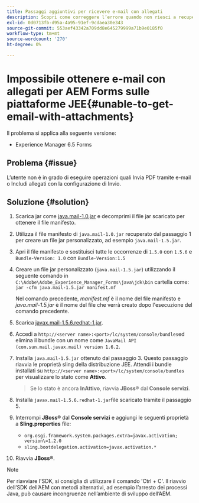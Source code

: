 ```yaml
---
title: Passaggi aggiuntivi per ricevere e-mail con allegati
description: Scopri come correggere l’errore quando non riesci a recuperare e-mail con allegati per AEM Forms sulle piattaforme JEE.
exl-id: 0d0713fb-d95a-4a95-91ef-9cdaea30e343
source-git-commit: 553aef43342a709dd8e645279999a71b9e0185f0
workflow-type: tm+mt
source-wordcount: '270'
ht-degree: 0%

---
```


# Impossibile ottenere e-mail con allegati per AEM Forms sulle piattaforme JEE{#unable-to-get-email-with-attachments}

Il problema si applica alla seguente versione:

* Experience Manager 6.5 Forms

## Problema   {#issue}

L’utente non è in grado di eseguire operazioni quali Invia PDF tramite e-mail o Includi allegati con la configurazione di Invio.

## Soluzione {#solution}

1. Scarica jar come [java.mail-1.0.jar](/help/forms/using/java.mail-1.0.jar) e decomprimi il file jar scaricato per ottenere il file manifesto.

1. Utilizza il file manifesto di `java.mail-1.0.jar` recuperato dal passaggio 1 per creare un file jar personalizzato, ad esempio `java.mail-1.5.jar`.

1. Apri il file manifesto e sostituisci tutte le occorrenze di `1.5.0` con `1.5.6` e `Bundle-Version: 1.0` con `Bundle-Version:1.5`

1. Creare un file jar personalizzato (`java.mail-1.5.jar`) utilizzando il seguente comando in `C:\Adobe\Adobe_Experience_Manager_Forms\java\jdk\bin` cartella come:
   `jar -cfm java.mail-1.5.jar manifest.mf`

   Nel comando precedente, *manifest.mf* è il nome del file manifesto e *java.mail-1.5.jar* è il nome del file che verrà creato dopo l&#39;esecuzione del comando precedente.

1. Scarica [javax.mail-1.5.6.redhat-1.jar](https://mvnrepository.com/artifact/com.sun.mail/javax.mail/1.5.6.redhat-1).

1. Accedi a `http://<server name>:<port>/lc/system/console/bundles`ed elimina il bundle con un nome come `JavaMail API (com.sun.mail.javax.mail) version 1.6.2`.

1. Installa `java.mail-1.5.jar` ottenuto dal passaggio 3. Questo passaggio riavvia le proprietà sling della distribuzione JEE. Attendi i bundle installati su `http://<server name>:<port>/lc/system/console/bundles` per visualizzare lo stato come **Attivo**.

   >Se lo stato è ancora **InAttivo**, riavvia   **JBoss®** dal **Console servizi**.


1. Installa `javax.mail-1.5.6.redhat-1.jar`file scaricato tramite il passaggio 5.

1. Interrompi **JBoss®** dal **Console servizi** e aggiungi le seguenti proprietà a **Sling.properties** file:
   * `org.osgi.framework.system.packages.extra=javax.activation; version\=1.2.0`
   * `sling.bootdelegation.activation=javax.activation.*`

1. Riavvia **JBoss®**.

>[!NOTE]
>
> Per riavviare l&#39;SDK, si consiglia di utilizzare il comando &#39;Ctrl + C&#39;. Il riavvio dell’SDK dell’AEM con metodi alternativi, ad esempio l’arresto dei processi Java, può causare incongruenze nell’ambiente di sviluppo dell’AEM.
